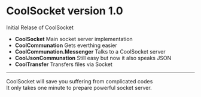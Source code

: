 <h1>CoolSocket version 1.0</h1>
Initial Relase of CoolSocket
<ul>
	<li><b>CoolSocket</b> Main socket server implementation</li>
	<li><b>CoolCommunation</b> Gets everthing easier</li>
	<li><b>CoolCommunation.Messenger</b> Talks to a CoolSocket server</li>
	<li><b>CoolJsonCommunation</b> Still easy but now it also speaks JSON</li>
	<li><b>CoolTransfer</b> Transfers files via Socket</li>
</ul>
<hr />
CoolSocket will save you suffering from complicated codes<br />
It only takes one minute to prepare powerful socket server.

